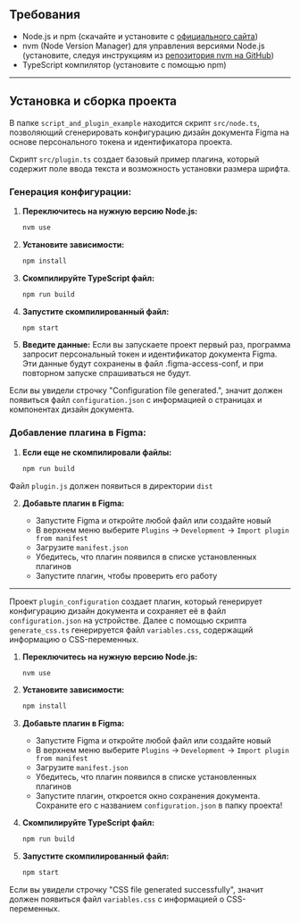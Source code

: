 ## Требования

- Node.js и npm (скачайте и установите с [официального сайта](https://nodejs.org/))
- nvm (Node Version Manager) для управления версиями Node.js (установите, следуя инструкциям из [репозитория nvm на GitHub](https://github.com/nvm-sh/nvm))
- TypeScript компилятор (установите с помощью npm)

---

## Установка и сборка проекта

В папке `script_and_plugin_example` находится скрипт `src/node.ts`, позволяющий сгенерировать конфигурацию дизайн документа Figma на основе персонального токена и идентификатора проекта.

Скрипт `src/plugin.ts` создает базовый пример плагина, который содержит поле ввода текста и возможность установки размера шрифта.


### Генерация конфигурации:

1. **Переключитесь на нужную версию Node.js:**
    ```sh
    nvm use

2. **Установите зависимости:**
    ```sh
    npm install

3. **Скомпилируйте TypeScript файл:**
    ```sh
    npm run build

4. **Запустите скомпилированный файл:**
    ```sh
    npm start

5. **Введите данные:**
    Если вы запускаете проект первый раз, программа запросит персональный токен и идентификатор документа Figma. Эти данные будут сохранены в файл .figma-access-conf, и при повторном запуске спрашиваться не будут.

Если вы увидели строчку "Configuration file generated.", значит должен появиться файл `configuration.json` с информацией о страницах и компонентах дизайн документа.

### Добавление плагина в Figma:

1. **Если еще не скомпилировали файлы:**
    ```sh
    npm run build
Файл `plugin.js` должен появиться в директории `dist`    

2. **Добавьте плагин в Figma:**

    * Запустите Figma и откройте любой файл или создайте новый
    * В верхнем меню выберите `Plugins` -> `Development` -> `Import plugin from manifest`
    * Загрузите `manifest.json` 
    * Убедитесь, что плагин появился в списке установленных плагинов
    * Запустите плагин, чтобы проверить его работу

---

Проект `plugin_configuration` создает плагин, который генерирует конфигурацию дизайн документа и сохраняет её в файл `configuration.json` на устройстве. Далее с помощью скрипта `generate_css.ts` генерируется файл `variables.css`, содержащий информацию о CSS-переменных. 

1. **Переключитесь на нужную версию Node.js:**
    ```sh
    nvm use

2. **Установите зависимости:**
    ```sh
    npm install

3. **Добавьте плагин в Figma:**

    * Запустите Figma и откройте любой файл или создайте новый
    * В верхнем меню выберите `Plugins` -> `Development` -> `Import plugin from manifest`
    * Загрузите `manifest.json` 
    * Убедитесь, что плагин появился в списке установленных плагинов
    * Запустите плагин, откроется окно сохранения документа. Сохраните его с названием `configuration.json` в папку проекта!

4. **Скомпилируйте TypeScript файл:**
    ```sh
    npm run build

5. **Запустите скомпилированный файл:**
    ```sh
    npm start

Если вы увидели строчку "CSS file generated successfully", значит должен появиться файл `variables.css` с информацией о CSS-переменных.